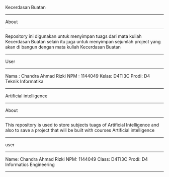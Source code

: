 Kecerdasan Buatan 
<hr>
About
<hr>
Repository ini digunakan untuk menyimpan tuags dari mata kuliah Kecerdasan Buatan 
selain itu juga untuk menyimpan sejumlah project yang akan di bangun dengan mata kuliah 
Kecerdasan Buatan
<hr>
User
<hr> 
Nama : Chandra Ahmad Rizki 
NPM  : 1144049
Kelas: D4TI3C
Prodi: D4 Teknik Informatika 
<hr>
Artificial intelligence
<hr>
About
<hr>
This repository is used to store subjects tuags of Artificial Intelligence
and also to save a project that will be built with courses
Artificial intelligence
<hr>
user
<hr>
Name: Chandra Ahmad Rizki
NPM: 1144049
Class: D4TI3C
Prodi: D4 Informatics Engineering
<hr>